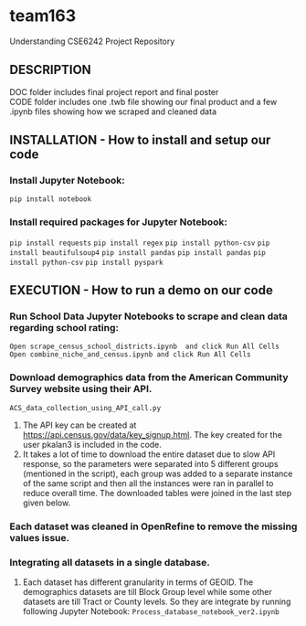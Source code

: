 # team163
Understanding CSE6242 Project Repository

## DESCRIPTION

DOC folder includes final project report and final poster <br />
CODE folder includes one .twb file showing our final product and a few .ipynb files showing how we scraped and cleaned data

## INSTALLATION - How to install and setup our code

### Install Jupyter Notebook:
`pip install notebook`

### Install required packages for Jupyter Notebook:
`pip install requests`
`pip install regex`
`pip install python-csv`
`pip install beautifulsoup4`
`pip install pandas`
`pip install pandas`
`pip install python-csv`
`pip install pyspark`

## EXECUTION - How to run a demo on our code

### Run School Data Jupyter Notebooks to scrape and clean data regarding school rating:
`Open scrape_census_school_districts.ipynb  and click Run All Cells`
`Open combine_niche_and_census.ipynb and click Run All Cells`

### Download demographics data from the American Community Survey website using their API. 
`ACS_data_collection_using_API_call.py`
1. The API key can be created at https://api.census.gov/data/key_signup.html. The key created for the user pkalan3 is included in the code. 
2. It takes a lot of time to download the entire dataset due to slow API response, so the parameters were separated into 5 different groups (mentioned in the script), each group was added to a separate instance of the same script and then all the instances were ran in parallel to reduce overall time. The downloaded tables were joined in the last step given below.

### Each dataset was cleaned in OpenRefine to remove the missing values issue.

### Integrating all datasets in a single database.
1. Each dataset has different granularity in terms of GEOID. The demographics datasets are till Block Group level while some other datasets are till Tract or County levels. So they are integrate by running following Jupyter Notebook:
`Process_database_notebook_ver2.ipynb`
